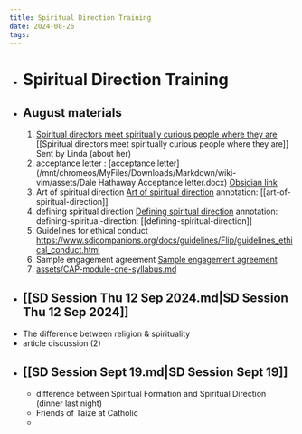 ```yaml
---
title: Spiritual Direction Training
date: 2024-08-26
tags: 
---
```


- # Spiritual Direction Training
- ## August materials
  1. [Spiritual directors meet spiritually curious people where they are](https://religionnews.com/2024/07/31/spiritual-direction-continues-to-grow-as-it-meets-spiritually-curious-people-where-they-are/ "Spiritual directors meet spiritually curious people where they are")
  [[Spiritual directors meet spiritually curious people where they are]] Sent by Linda (about her)
  2. acceptance letter : [acceptance letter](/mnt/chromeos/MyFiles/Downloads/Markdown/wiki-vim/assets/Dale Hathaway Acceptance letter.docx) [Obsidian link](Dale%20Hathaway%20Acceptance%20letter.docx.pdf)
  3. Art of spiritual direction  [Art of spiritual direction](Art%20Of%20Spiritual%20Direction%20-%20Aug%2015%202024%20-%209-42%20PM.pdf) 
  annotation:  [[art-of-spiritual-direction]] 
  4. defining spiritual direction [Defining spiritual direction](Defining%20Spiritual%20Direction%20-%20Aug%2025%202024%20-%205-30%20PM.pdf) 
  annotation: defining-spiritual-direction: [[defining-spiritual-direction]]
  5. Guidelines for ethical conduct https://www.sdicompanions.org/docs/guidelines/Flip/guidelines_ethical_conduct.html
  6. Sample engagement agreement [Sample engagement agreement](assets/sample_engagement_agreement.pdf)
  7. [assets/CAP-module-one-syllabus.md](assets/CAP-module-one-syllabus.md)
- ## [[SD Session Thu 12 Sep 2024.md|SD Session Thu 12 Sep 2024]]
- The difference between religion & spirituality
- article discussion (2)
- ## [[SD Session Sept 19.md|SD Session Sept 19]]
	- difference between Spiritual Formation and Spiritual Direction (dinner last night)
	- Friends of Taize at Catholic
	-
